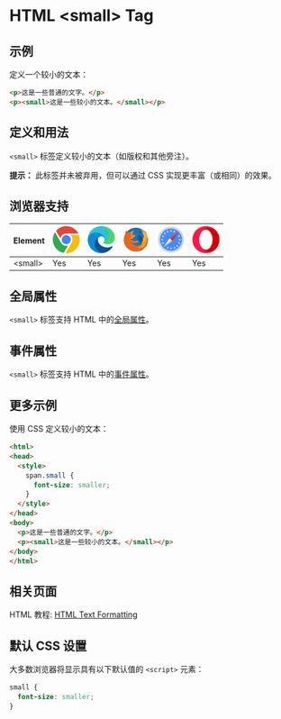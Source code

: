 HTML \<small> Tag
===

## 示例

定义一个较小的文本：

```html idoc:preview:iframe
<p>这是一些普通的文字。</p>
<p><small>这是一些较小的文本。</small></p>
```

## 定义和用法

`<small>` 标签定义较小的文本（如版权和其他旁注）。

**提示：** 此标签并未被弃用，但可以通过 CSS 实现更丰富（或相同）的效果。

## 浏览器支持

| Element | ![chrome][1] | ![edge][2] | ![firefox][3] | ![safari][4] | ![opera][5] |
| ------- | --- | --- | --- | --- | --- |
| \<small> | Yes | Yes | Yes | Yes | Yes |

## 全局属性

`<small>` 标签支持 HTML 中的[全局属性](../reference/standardattributes.md)。

## 事件属性

`<small>` 标签支持 HTML 中的[事件属性](../reference/eventattributes.md)。

## 更多示例

使用 CSS 定义较小的文本：

```html idoc:preview:iframe
<html>
<head>
  <style>
    span.small {
      font-size: smaller;
    }
  </style>
</head>
<body>
  <p>这是一些普通的文字。</p>
  <p><small>这是一些较小的文本。</small></p>
</body>
</html>
```

## 相关页面

HTML 教程: [HTML Text Formatting](../tutorial/formatting.md)

## 默认 CSS 设置

大多数浏览器将显示具有以下默认值的 `<script>` 元素：

```css
small {
  font-size: smaller;
}
```

[1]: ../assets/chrome.svg
[2]: ../assets/edge.svg
[3]: ../assets/firefox.svg
[4]: ../assets/safari.svg
[5]: ../assets/opera.svg